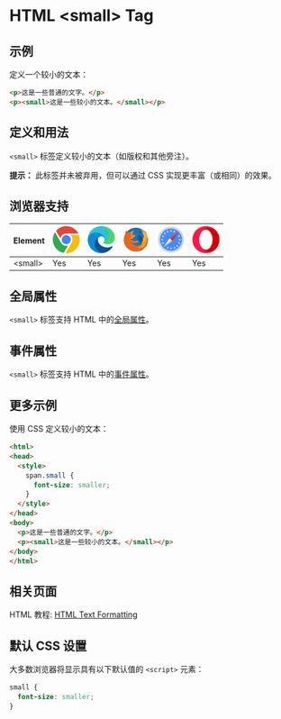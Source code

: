 HTML \<small> Tag
===

## 示例

定义一个较小的文本：

```html idoc:preview:iframe
<p>这是一些普通的文字。</p>
<p><small>这是一些较小的文本。</small></p>
```

## 定义和用法

`<small>` 标签定义较小的文本（如版权和其他旁注）。

**提示：** 此标签并未被弃用，但可以通过 CSS 实现更丰富（或相同）的效果。

## 浏览器支持

| Element | ![chrome][1] | ![edge][2] | ![firefox][3] | ![safari][4] | ![opera][5] |
| ------- | --- | --- | --- | --- | --- |
| \<small> | Yes | Yes | Yes | Yes | Yes |

## 全局属性

`<small>` 标签支持 HTML 中的[全局属性](../reference/standardattributes.md)。

## 事件属性

`<small>` 标签支持 HTML 中的[事件属性](../reference/eventattributes.md)。

## 更多示例

使用 CSS 定义较小的文本：

```html idoc:preview:iframe
<html>
<head>
  <style>
    span.small {
      font-size: smaller;
    }
  </style>
</head>
<body>
  <p>这是一些普通的文字。</p>
  <p><small>这是一些较小的文本。</small></p>
</body>
</html>
```

## 相关页面

HTML 教程: [HTML Text Formatting](../tutorial/formatting.md)

## 默认 CSS 设置

大多数浏览器将显示具有以下默认值的 `<script>` 元素：

```css
small {
  font-size: smaller;
}
```

[1]: ../assets/chrome.svg
[2]: ../assets/edge.svg
[3]: ../assets/firefox.svg
[4]: ../assets/safari.svg
[5]: ../assets/opera.svg